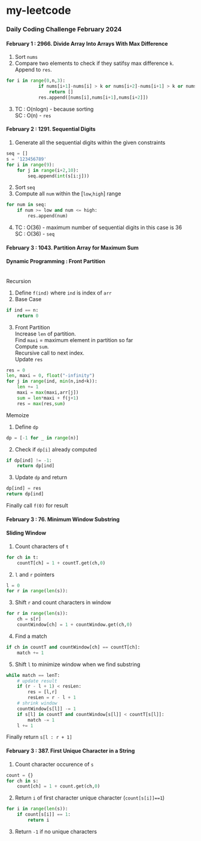 # my-leetcode

### Daily Coding Challenge February 2024

#### February 1 : 2966. Divide Array Into Arrays With Max Difference

1. Sort `nums`
2. Compare two elements to check if they satifsy max difference `k`.<br>Append to `res`.

```python
for i in range(0,n,3):
            if nums[i+1]-nums[i] > k or nums[i+2]-nums[i+1] > k or nums[i+2]-nums[i] > k:
                return []
            res.append([nums[i],nums[i+1],nums[i+2]])
```

3. TC : O(nlogn) - because sorting <br>SC : O(n) - `res` 

#### February 2 : 1291. Sequential Digits 

1. Generate all the sequential digits within the given constraints
```python
seq = []
s = '123456789'
for i in range(9):
    for j in range(i+2,10):
        seq.append(int(s[i:j]))
```
2. Sort `seq`
3. Compute all `num` within the [`low`,`high`] range
```python
for num in seq:
    if num >= low and num <= high:
        res.append(num)
```
4. TC : O(36) - maximum number of sequential digits in this case is 36<br>SC : O(36) - `seq`

#### February 3 : 1043. Partition Array for Maximum Sum

#### Dynamic Programming : Front Partition
<br>Recursion<br>

1. Define `f(ind)` where `ind` is index of `arr`
2. Base Case
```py
if ind == n:
    return 0
```
3. Front Partition<br>Increase `len` of partition. <br>Find `maxi` = maximum element in partition so far<br>Compute `sum`.<br>Recursive call to next index.<br>Update `res`
```py
res = 0
len, maxi = 0, float("-infinity")
for j in range(ind, min(n,ind+k)):
    len += 1
    maxi = max(maxi,arr[j])
    sum = len*maxi + f(j+1)
    res = max(res,sum)
```

Memoize<br>

1. Define `dp`
```py
dp = [-1 for _ in range(n)]
```
2. Check if `dp[i]` already computed
```py
if dp[ind] != -1:
    return dp[ind]
```
3. Update `dp` and return
```py
dp[ind] = res
return dp[ind]
```

Finally call `f(0)` for result

#### February 3 : 76. Minimum Window Substring
#### Sliding Window
1. Count characters of `t`
```py
for ch in t:
    countT[ch] = 1 + countT.get(ch,0)
```
2. `l` and `r` pointers
```py
l = 0
for r in range(len(s)):
```
3. Shift `r` and count characters in window
```py
for r in range(len(s)):
    ch = s[r]
    countWindow[ch] = 1 + countWindow.get(ch,0)
```
4. Find a match
```py
if ch in countT and countWindow[ch] == countT[ch]:
    match += 1
```
5. Shift `l` to minimize window when we find substring
```py
while match == lenT:
    # update result
    if (r - l + 1) < resLen:
        res = [l,r]
        resLen = r - l + 1
    # shrink window
    countWindow[s[l]] -= 1
    if s[l] in countT and countWindow[s[l]] < countT[s[l]]:
        match -= 1
    l += 1
```

Finally return `s[l : r + 1]`

#### February 3 : 387. First Unique Character in a String

1. Count character occurence of `s`
```py
count = {}
for ch in s:
    count[ch] = 1 + count.get(ch,0)
```
2. Return `i` of first character unique character (`count[s[i]]==1`)
```py
for i in range(len(s)):
    if count[s[i]] == 1:
        return i
``` 
3. Return `-1` if no unique characters
